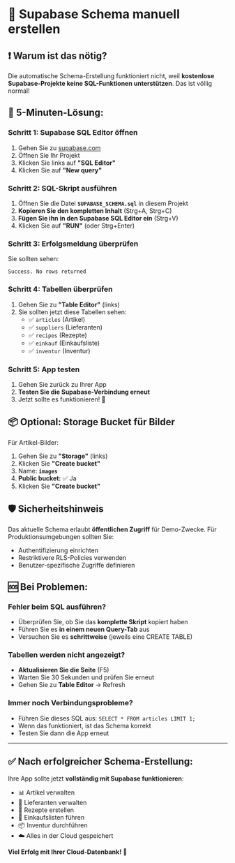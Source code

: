# 🍴 Supabase Schema manuell erstellen

## ❗ **Warum ist das nötig?**

Die automatische Schema-Erstellung funktioniert nicht, weil **kostenlose Supabase-Projekte keine SQL-Funktionen unterstützen**. Das ist völlig normal!

## 🚀 **5-Minuten-Lösung:**

### **Schritt 1: Supabase SQL Editor öffnen**
1. Gehen Sie zu [supabase.com](https://supabase.com)
2. Öffnen Sie Ihr Projekt
3. Klicken Sie links auf **"SQL Editor"**
4. Klicken Sie auf **"New query"**

### **Schritt 2: SQL-Skript ausführen**
1. Öffnen Sie die Datei **`SUPABASE_SCHEMA.sql`** in diesem Projekt
2. **Kopieren Sie den kompletten Inhalt** (Strg+A, Strg+C)
3. **Fügen Sie ihn in den Supabase SQL Editor ein** (Strg+V)
4. Klicken Sie auf **"RUN"** (oder Strg+Enter)

### **Schritt 3: Erfolgsmeldung überprüfen**
Sie sollten sehen:
```
Success. No rows returned
```

### **Schritt 4: Tabellen überprüfen**
1. Gehen Sie zu **"Table Editor"** (links)
2. Sie sollten jetzt diese Tabellen sehen:
   - ✅ `articles` (Artikel)
   - ✅ `suppliers` (Lieferanten)
   - ✅ `recipes` (Rezepte)
   - ✅ `einkauf` (Einkaufsliste)
   - ✅ `inventur` (Inventur)

### **Schritt 5: App testen**
1. Gehen Sie zurück zu Ihrer App
2. **Testen Sie die Supabase-Verbindung erneut**
3. Jetzt sollte es funktionieren! 🎉

## 📦 **Optional: Storage Bucket für Bilder**

Für Artikel-Bilder:
1. Gehen Sie zu **"Storage"** (links)
2. Klicken Sie **"Create bucket"**
3. Name: **`images`**
4. **Public bucket:** ✅ Ja
5. Klicken Sie **"Create bucket"**

## 🛡️ **Sicherheitshinweis**

Das aktuelle Schema erlaubt **öffentlichen Zugriff** für Demo-Zwecke. Für Produktionsumgebungen sollten Sie:
- Authentifizierung einrichten
- Restriktivere RLS-Policies verwenden
- Benutzer-spezifische Zugriffe definieren

## 🆘 **Bei Problemen:**

### **Fehler beim SQL ausführen?**
- Überprüfen Sie, ob Sie das **komplette Skript** kopiert haben
- Führen Sie es **in einem neuen Query-Tab** aus
- Versuchen Sie es **schrittweise** (jeweils eine CREATE TABLE)

### **Tabellen werden nicht angezeigt?**
- **Aktualisieren Sie die Seite** (F5)
- Warten Sie 30 Sekunden und prüfen Sie erneut
- Gehen Sie zu **Table Editor** → Refresh

### **Immer noch Verbindungsprobleme?**
- Führen Sie dieses SQL aus: `SELECT * FROM articles LIMIT 1;`
- Wenn das funktioniert, ist das Schema korrekt
- Testen Sie dann die App erneut

---

## ✅ **Nach erfolgreicher Schema-Erstellung:**

Ihre App sollte jetzt **vollständig mit Supabase funktionieren**:
- 📊 Artikel verwalten
- 🏢 Lieferanten verwalten  
- 🍳 Rezepte erstellen
- 🛒 Einkaufslisten führen
- 📦 Inventur durchführen
- ☁️ Alles in der Cloud gespeichert

**Viel Erfolg mit Ihrer Cloud-Datenbank!** 🚀
